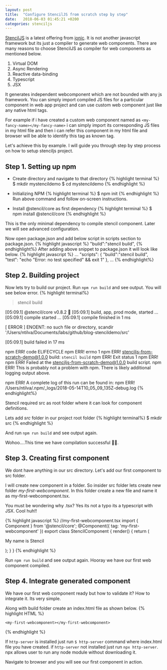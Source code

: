 ```yaml
---
layout: post
title:  "Configure StencilJS from scratch step by step"
date:   2018-06-03 01:45:21 +0200
categories: stenciljs
---
```


[StencilJS][stencil-js] is a latest offering from [ionic][ionic]. It is not another javascript framework but its just a compiler to generate web components. There are many reasons to choose StencilJS as compiler for web components as mentioned below. 

1. Virtual DOM
2. Async Rendering
3. Reactive data-binding
4. Typescript
5. JSX

It generates independent webcomponent which are not bounded with any js framework. You can simply import compiled JS files for a particular component in web app project and can use custom web component just like any native html tags.

For example if i have created a custom web component named as `<my-fancy-name></my-fancy-name>` i can simply import its corresponding JS files in my html file and then i can refer this component in my html file and browser will be able to identify this tag as known tag.

Let's achieve this by example. I will guide you through step by step process on how to setup stenciljs project.

Step 1. Setting up npm
---
* Create directory and navigate to that directory
{% highlight terminal %}
$ mkdir mystencildemo
$ cd mystencildemo
{% endhighlight %}
* Initializing NPM
{% highlight terminal %}
$ npm init
{% endhighlight %}
Run above command and follow on-screen instructions.

* Install @stencil/core as first dependency
{% highlight terminal %}
$ npm install @stencil/core
{% endhighlight %}

This is the only minimal dependency to compile stencil component. Later we will see advanced configuration. 

Now open package.json and add below script in scripts section to package.json.
{% highlight javascript %}
"build":"stencil build",
{% endhighlight%}
After adding above snippet to package.json it will look like below.
{% highlight javascript %}
...
 "scripts": {
    "build":"stencil build",
    "test": "echo \"Error: no test specified\" && exit 1"
  },
...
{% endhighlight%}

Step 2. Building project
---
Now lets try to build our project. Run `npm run build` and see output. You will see below error.
{% highlight terminal%}
> stencil build

[05:09.1]  @stencil/core v0.8.2 🎡
[05:09.1]  build, app, prod mode, started ...
[05:09.1]  compile started ...
[05:09.1]  compile finished in 1 ms

[ ERROR ]  ENOENT: no such file or directory, scandir '/Users/ntilva/Documents/labs/github/blog-stencildemo/src'

[05:09.1]  build failed in 17 ms

npm ERR! code ELIFECYCLE
npm ERR! errno 1
npm ERR! stenciljs-from-scratch-demo@1.0.0 build: `stencil build`
npm ERR! Exit status 1
npm ERR! 
npm ERR! Failed at the stenciljs-from-scratch-demo@1.0.0 build script.
npm ERR! This is probably not a problem with npm. There is likely additional logging output above.

npm ERR! A complete log of this run can be found in:
npm ERR!     /Users/ntilva/.npm/_logs/2018-05-14T10_05_09_135Z-debug.log
{% endhighlight%}

Stencil required src as root folder where it can look for component definitions.

Lets add *src* folder in our project root folder
{% highlight terminal%}
$ mkdir src
{% endhighlight %}

And run `npm run build` and see output again.

Wohoo....This time we have compilation successful 🎉🎉. 

Step 3. Creating first component
---
We dont have anything in our src directory. Let's add our first component to src folder. 

I will create new component in a folder. So insider src folder lets create new folder *my-first-webcomponent*. In this folder create a new file and name it as my-first-webcomponent.tsx. 

You must be wondering why .tsx? Yes its not a typo its a typescript with JSX. Cool huh!!

{% highlight javascript %}
//my-first-webcomponent.tsx
import { Component } from '@stencil/core';
@Component({
    tag: 'my-first-webcomponent'
})
export class StencilComponent {
    render() {
        return (
            <p>My name is Stencil</p>
        );
    }
}
{% endhighlight %}

Run `npm run build` and see output again. Hooray we have our first web component compiled. 

Step 4. Integrate generated component
---
We have our first web component ready but how to validate it? How to integrate it. Its very simple.

Along with build folder create an index.html file as shown below.
{% highlight HTML %}
<!-- index.html -->
<!DOCTYPE html>
<html dir="ltr" lang="en">
<head>
  <meta charset="utf-8">
  <meta name="viewport" content="width=device-width, initial-scale=1.0, minimum-scale=1.0, maximum-scale=5.0">
  <title>Stenciljs from scratch</title>
  <script src="/build/app.js"></script>
</head>
<body>

    <my-first-webcomponent></my-first-webcomponent>

</body>
</html>
{% endhighlight %}

If `http-server` is installed just run `$ http-server` command where index.html file you have created. if `http-server` not installed just run `npx http-server`. npx allows user to run any node module without downloading it. 

Navigate to browser and you will see our first component in action.

[stencil-js]: https://stenciljs.com
[ionic]: https://ionicframework.com/
